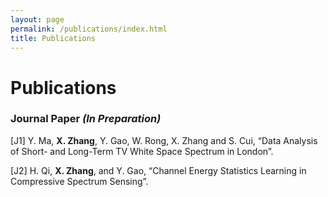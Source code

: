 ```yaml
---
layout: page
permalink: /publications/index.html
title: Publications
---
```

# Publications

### Journal Paper _(In Preparation)_
[J1] Y. Ma, **X. Zhang**, Y. Gao, W. Rong, X. Zhang and S. Cui, “Data Analysis of Short- and Long-Term
TV White Space Spectrum in London”.


[J2] H. Qi, **X. Zhang**, and Y. Gao, “Channel Energy Statistics Learning in Compressive Spectrum Sensing”.






